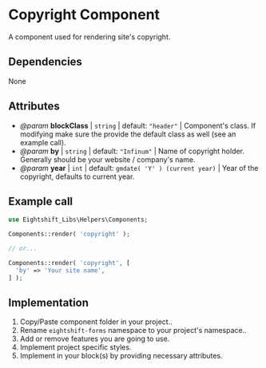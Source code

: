 # Copyright Component

A component used for rendering site's copyright.

## Dependencies

None

## Attributes

* _@param_ **blockClass** | `string` | default: `"header"` | Component's class. If modifying make sure the provide the default class as well (see an example call).
* _@param_ **by** | `string` | default: `"Infinum"` | Name of copyright holder. Generally should be your website / company's name.
* _@param_ **year** | `int` | default: `gmdate( 'Y' ) (current year)` | Year of the copyright, defaults to current year.

## Example call

```php
use Eightshift_Libs\Helpers\Components;

Components::render( 'copyright' );

// or... 

Components::render( 'copyright', [
  'by' => 'Your site name',
] );
```

## Implementation

1. Copy/Paste component folder in your project..
2. Rename `eightshift-forms` namespace to your project's namespace..
3. Add or remove features you are going to use.
4. Implement project specific styles.
5. Implement in your block(s) by providing necessary attributes.

